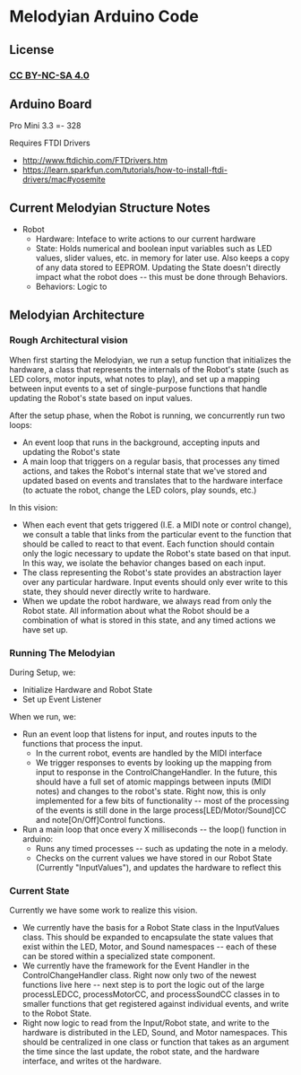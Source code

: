 # Melodyian Arduino Code

## License
### [CC BY-NC-SA 4.0](https://creativecommons.org/licenses/by-nc-sa/4.0/)

## Arduino Board
Pro Mini 3.3 =- 328

Requires FTDI Drivers
- http://www.ftdichip.com/FTDrivers.htm
- https://learn.sparkfun.com/tutorials/how-to-install-ftdi-drivers/mac#yosemite


## Current Melodyian Structure Notes

* Robot
    - Hardware: Inteface to write actions to our current hardware
    - State: Holds numerical and boolean input variables such as LED values, slider values, etc. in memory for later use. Also keeps a copy of any data stored to EEPROM. Updating the State doesn't directly impact what the robot does -- this must be done through Behaviors.
    - Behaviors: Logic to 


## Melodyian Architecture

### Rough Architectural vision

When first starting the Melodyian, we run a setup function that initializes the hardware, a class that represents the internals of the Robot's state (such as LED colors, motor inputs, what notes to play), and set up a mapping between input events to a set of single-purpose functions that handle updating the Robot's state based on input values.

After the setup phase, when the Robot is running, we concurrently run two loops:

* An event loop that runs in the background, accepting inputs and updating the Robot's state
* A main loop that triggers on a regular basis, that processes any timed actions, and takes the Robot's internal state that we've stored and updated based on events and translates that to the hardware interface (to actuate the robot, change the LED colors, play sounds, etc.)

In this vision: 

* When each event that gets triggered (I.E. a MIDI note or control change), we consult a table that links from the particular event to the function that should be called to react to that event. Each function should contain only the logic necessary to update the Robot's state based on that input. In this way, we isolate the behavior changes based on each input.
* The class representing the Robot's state provides an abstraction layer over any particular hardware. Input events should only ever write to this state, they should never directly write to hardware.
* When we update the robot hardware, we always read from only the Robot state. All information about what the Robot should be a combination of what is stored in this state, and any timed actions we have set up.
<!--
![High-Level Architecture](doc/architecture.png)
-->
### Running The Melodyian

During Setup, we:

* Initialize Hardware and Robot State
* Set up Event Listener

When we run, we:

- Run an event loop that listens for input, and routes inputs to the functions that process the input. 
    - In the current robot, events are handled by the MIDI interface
    - We trigger responses to events by looking up the mapping from input to response in the ControlChangeHandler. In the future, this should have a full set of atomic mappings between inputs (MIDI notes) and changes to the robot's state. Right now, this is only implemented for a few bits of functionality -- most of the processing of the events is still done in the large process[LED/Motor/Sound]CC and note[On/Off]Control functions.
- Run a main loop that once every X milliseconds -- the loop() function in arduino:
    - Runs any timed processes -- such as updating the note in a melody.
    - Checks on the current values we have stored in our Robot State (Currently "InputValues"), and updates the hardware to reflect this 


### Current State

Currently we have some work to realize this vision.

* We currently have the basis for a Robot State class in the InputValues class. This should be expanded to encapsulate the state values that exist within the LED, Motor, and Sound namespaces -- each of these can be stored within a specialized state component. 
* We currently have the framework for the Event Handler in the ControlChangeHandler class. Right now only two of the newest functions live here -- next step is to port the logic out of the large processLEDCC, processMotorCC, and processSoundCC classes in to smaller functions that get registered against individual events, and write to the Robot State.
* Right now logic to read from the Input/Robot state, and write to the hardware is distributed in the LED, Sound, and Motor namespaces. This should be centralized in one class or function that takes as an argument the time since the last update, the robot state, and the hardware interface, and writes ot the hardware.



<!--
# Old

## TODOS

Jim

- Refactor NoteControl.cpp to accept all notes
- Get Lemur, test it out
    + See if I can get it talking to Node
    + Scott send a copy of the Lemur Template
    + Hairless Midi
- Abstract out EEPROM
    + Think about saving arbitrary melodies - 4x16
- Leave Melodies alone -- eventually we'll just record melodies
- Make Flags Abstract, use a map
- Bluetooth Speed?????

Scott:

- Working on board stuff
- Looking into sequencer template
    + Programming a melody -- how to represent?
- Looking at pre-programmed sequences in Max

Future:

- Start looking at modeling things in software



## Mini Model Code and CC Reference Notes:

MIDI CC | Functionality | Associated Variable Name(s)
------------- | ------------- | ------------- 
20 | ‘Red’ color level | fdr1, RED_CC
21 | ‘Green’ color level | fdr2, GREEN_CC
22 | ‘Blue’ color level | fdr3, BLUE_CC
23 |  test signal for Dynamic Pulse light control | fdr4, DYNAMIC_CC
52 |  Toggles ‘Set Color’ light mode | queue, qval
53 |  Toggles ‘Flash’ light mode | queue, qval
54 | Toggles ‘AutoFade’ light mode | queue, qval
55 | Toggles ‘Dynamic Pulse’ light mode | queue, qval
90 | Mode shifter | Used to save light Presets temporarily and to EEPROM. (if value == 127). also used to clear lightPreset value (turn off LED) (if value <=20). Originally used w/ pitch shift wheel :: (consider changing variable name), WRITECOLOR_CC
80 | Trigger lightPreset | originally used w/ pressure pad C23, lightPreset1
81 | Trigger lightPreset2 | originally used w/ pressure pad C24, lightPreset2
82 | Trigger lightPreset3 | originally used w/ pressure pad C25, lightPreset3
83 | Trigger lightPreset4 | originally used w/ pressure pad C26, lightPreset4
84 | Trigger lightPreset5 | originally used w/ pressure pad C27, lightPreset5
85 | Trigger lightPreset6 | originally used w/ pressure pad C28, lightPreset6
86 | Trigger lightPreset7 | originally used w/ pressure pad C29, lightPreset7
87 | Trigger lightPreset8 | originally used w/ pressure pad C30, lightPreset8
27 | Master motor speed control | motorSpdVal
58 | Motor reverse direction toggle | motorAdirection, motorBdirection
59 | Motor activate toggle | motorAon, motorBon
71 | Steering control | steerDirection
60 | arm EEPROM write toggle | armEEPROMwrite
1 | Light mode shifter | currently unused, previously associated w/ mod wheel (modWheel)
75 | Rate #1 encoder value | rate1, RATE1_CC
76 |  light preset selector | currently unused, lightPresetSelect
77 | fade (decay) speed encoder value | fadeSpeed, FADESPD_CC
78 | randomness encoder value | colorJitter, noteJitter, JITTER_CC
30 | battery 1 (arduino battery) voltage reading |
31 | battery 2 (motor battery) voltage reading | no longer using 2nd battery, CC currently unused
28 | trigger melody 1 | melody1Act, MEL1TRIG_CC
29 | trigger melody 2 | melody2Act, MEL2TRIG_CC
35 | activate keyboard control mode | keyModeAct
123 | stop all playing MIDI notes (stuck notes) | MIDInotePanic, MIDIPANIC_CC
40 | activate random color bypass mode | COLORJITTERBYPASS_CC
41 | activate random note bypass mode | NOTEJITTERBYPASS_CC
-->
